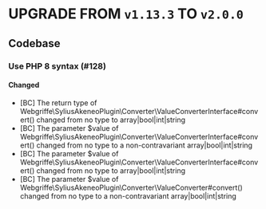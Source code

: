 # UPGRADE FROM `v1.13.3` TO `v2.0.0`

## Codebase

### Use PHP 8 syntax (#128)

#### Changed
- [BC] The return type of Webgriffe\SyliusAkeneoPlugin\Converter\ValueConverterInterface#convert() changed from no type to array|bool|int|string
- [BC] The parameter $value of Webgriffe\SyliusAkeneoPlugin\Converter\ValueConverterInterface#convert() changed from no type to a non-contravariant array|bool|int|string
- [BC] The parameter $value of Webgriffe\SyliusAkeneoPlugin\Converter\ValueConverterInterface#convert() changed from no type to array|bool|int|string
- [BC] The parameter $value of Webgriffe\SyliusAkeneoPlugin\Converter\ValueConverter#convert() changed from no type to a non-contravariant array|bool|int|string
